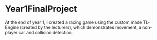 # Year1FinalProject
At the end of year 1, I created a racing game using the custom made TL-Engine (created by the lecturers), which demonstrates movement, a non-player car and collision detection.  
